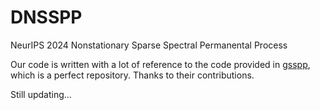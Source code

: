 # DNSSPP
NeurIPS 2024 Nonstationary Sparse Spectral Permanental Process

Our code is written with a lot of reference to the code provided in [gsspp](https://github.com/jesellier/GSSPP), which is a perfect repository. Thanks to their contributions.

Still updating...
